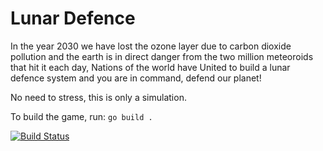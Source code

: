 # Lunar Defence

In the year 2030 we have lost the ozone layer due to carbon dioxide pollution and the earth is in direct danger from the two million meteoroids that hit it each day, Nations of the world have United to build a lunar defence system and you are in command, defend our planet!

No need to stress, this is only a simulation.

To build the game, run: `go build .`

[![Build Status](https://travis-ci.org/sinisterstuf/lunar-defence.svg?branch=main)](https://travis-ci.org/sinisterstuf/lunar-defence)
